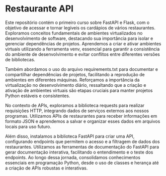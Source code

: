  <h1>Restaurante API</h1>
<p>Este repositório contém o primeiro curso sobre FastAPI e Flask, com o objetivo de acessar e tornar legíveis os cardápios de vários restaurantes. Exploramos conceitos fundamentais de ambientes virtualizados no desenvolvimento de software, destacando sua importância para isolar e gerenciar dependências de projetos. Aprendemos a criar e ativar ambientes virtuais utilizando a ferramenta venv, essencial para garantir a consistência do ambiente de desenvolvimento e evitar conflitos entre diferentes versões de bibliotecas.

Também abordamos o uso do arquivo requirements.txt para documentar e compartilhar dependências de projetos, facilitando a reprodução de ambientes em diferentes máquinas. Reforçamos a importância da virtualização no desenvolvimento diário, ressaltando que a criação e ativação de ambientes virtuais são etapas cruciais para manter projetos Python estáveis e consistentes.

No contexto de APIs, exploramos a biblioteca requests para realizar requisições HTTP, integrando dados de serviços externos aos nossos programas. Utilizamos APIs de restaurantes para receber informações em formato JSON e aprendemos a salvar e organizar esses dados em arquivos locais para uso futuro.

Além disso, instalamos a biblioteca FastAPI para criar uma API, configurando endpoints que permitem o acesso e a filtragem de dados dos restaurantes. Utilizamos as ferramentas de documentação do FastAPI para gerar documentação interativa, facilitando o entendimento e o teste dos endpoints. Ao longo dessa jornada, consolidamos conhecimentos essenciais em programação Python, desde o uso de classes e herança até a criação de APIs robustas e interativas.</p>
